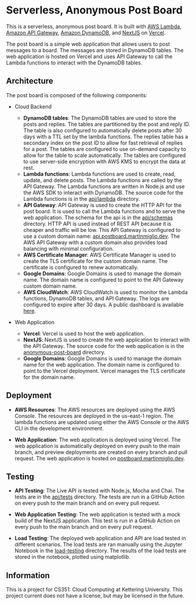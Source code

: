 # Serverless, Anonymous Post Board

This is a serverless, anonymous post board. It is built with [AWS Lambda](https://aws.amazon.com/lambda/), [Amazon API Gateway](https://aws.amazon.com/api-gateway/), [Amazon DynamoDB](https://aws.amazon.com/dynamodb/), and [NextJS](https://nextjs.org/) on [Vercel](https://vercel.com).

The post board is a simple web application that allows users to post messages to a board. The messages are stored in DynamoDB tables. The web application is hosted on Vercel and uses API Gateway to call the Lambda functions to interact with the DynamoDB tables.

## Architecture

The post board is composed of the following components:

- Cloud Backend

  - **DynamoDB tables**: The DynamoDB tables are used to store the posts and replies. The tables are partitioned by the post and reply ID. The table is also configured to automatically delete posts after 30 days with a TTL set by the lambda functions. The replies table has a secondary index on the post ID to allow for fast retrieval of replies for a post. The tables are configured to use on-demand capacity to allow for the table to scale automatically. The tables are configured to use server-side encryption with AWS KMS to encrypt the data at rest.
  - **Lambda functions**: Lambda functions are used to create, read, update, and delete posts. The Lambda functions are called by the API Gateway. The Lambda functions are written in Node.js and use the AWS SDK to interact with DynamoDB. The source code for the Lambda functions is in the [api/lambda](api/lambda) directory.
  - **API Gateway**: API Gateway is used to create the HTTP API for the post board. It is used to call the Lambda functions and to serve the web application. The schema for the api is in the [api/schemas](api/schemas) directory. HTTP API is used instead of REST API because it is cheaper and traffic will be low. This API Gateway is configured to use a custom domain name: [api.postboard.martinmiglio.dev](https://api.postboard.martinmiglio.dev). The AWS API Gateway with a custom domain also provides load balancing with minimal configuration.
  - **AWS Certificate Manager**: AWS Certificate Manager is used to create the TLS certificate for the custom domain name. The certificate is configured to renew automatically.
  - **Google Domains**: Google Domains is used to manage the domain name. The domain name is configured to point to the API Gateway custom domain name.
  - **AWS CloudWatch**: AWS CloudWatch is used to monitor the Lambda functions, DynamoDB tables, and API Gateway. The logs are configured to expire after 30 days. A public dashboard is available [here](https://cloudwatch.amazonaws.com/dashboard.html?dashboard=CS351-Project-API&context=eyJSIjoidXMtZWFzdC0xIiwiRCI6ImN3LWRiLTUwMTEyMzM0NzYzOCIsIlUiOiJ1cy1lYXN0LTFfUmd3SnMyaENxIiwiQyI6IjZwaXVoYXAwYXY3dWt2aG0ydGhncWZhcDdjIiwiSSI6InVzLWVhc3QtMTpkMDZjMWQyYS1kNzBlLTQ5ZDAtODc3OS1jMTE1OTU3ZjJiMjIiLCJNIjoiUHVibGljIn0=).

- Web Application
  - **Vercel**: Vercel is used to host the web application.
  - **NextJS**: NextJS is used to create the web application to interact with the API Gateway. The source code for the web application is in the [anonymous-post-board](anonymous-post-board) directory.
  - **Google Domains**: Google Domains is used to manage the domain name for the web application. The domain name is configured to point to the Vercel deployment. Vercel manages the TLS certificate for the domain name.

## Deployment

- **AWS Resources**: The AWS resources are deployed using the AWS Console. The resources are deployed in the us-east-1 region. The lambda functions are updated using either the AWS Console or the AWS CLI in the development environment.

- **Web Application**: The web application is deployed using Vercel. The web application is automatically deployed on every push to the main branch, and preview deployments are created on every branch and pull request. The web application is hosted on [postboard.martinmiglio.dev](https://postboard.martinmiglio.dev).

## Testing

- **API Testing**: The Live API is tested with Node.js, Mocha and Chai. The tests are in the [api/tests](api/tests) directory. The tests are run in a GitHub Action on every push to the main branch and on every pull request.

- **Web Application Testing**: The web application is tested with a mock build of the NextJS application. This test is run in a GitHub Action on every push to the main branch and on every pull request.

- **Load Testing**: The deployed web application and API are load tested in different scenarios. The load tests are ran manually using the Jupyter Notebook in the [load-testing](load-testing) directory. The results of the load tests are stored in the notebook, plotted using matplotlib.

## Information

This is a project for CS351: Cloud Computing at Kettering University. This project current does not have a license, but may be licensed in the future.
